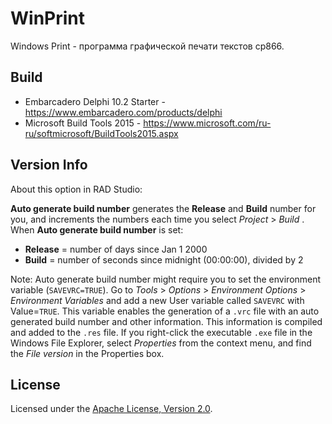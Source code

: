 # WinPrint
Windows Print - программа графической печати текстов cp866.

## Build

* Embarcadero Delphi 10.2 Starter - https://www.embarcadero.com/products/delphi
* Microsoft Build Tools 2015 - https://www.microsoft.com/ru-ru/softmicrosoft/BuildTools2015.aspx

## Version Info
About this option in RAD Studio:

**Auto generate build number** generates the **Release** and **Build** number 
for you, and increments the numbers each time you 
select *Project* > *Build <Project>*. 
When **Auto generate build number** is set: 
* **Release** = number of days since Jan 1 2000 
* **Build** = number of seconds since midnight (00:00:00), divided by 2 

Note: Auto generate build number might require you to set the environment 
variable (`SAVEVRC=TRUE`). Go to *Tools* > *Options* > *Environment 
Options* > *Environment Variables* and add a new User variable called `SAVEVRC` 
with Value=`TRUE`. This variable enables the generation of a `.vrc` file with 
an auto generated build number and other information. 
This information is compiled and added to the `.res` file. If you right-click 
the executable `.exe` file in the Windows File Explorer, select *Properties* 
from the context menu, and find the *File version* in the Properties box. 

## License

Licensed under the [Apache License, Version 2.0](LICENSE).
